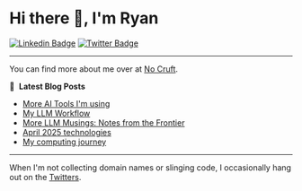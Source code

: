 # Hi there 👋, I'm Ryan

[![Linkedin Badge](https://img.shields.io/badge/-ryankanno-blue?style=flat-square&logo=Linkedin&logoColor=white&link=https://www.linkedin.com/in/ryankanno/)](https://www.linkedin.com/in/ryankanno/)
[![Twitter Badge](https://img.shields.io/badge/-@ryankanno-1ca0f1?style=flat-square&labelColor=1ca0f1&logo=twitter&logoColor=white&link=https://twitter.com/ryankanno)](https://twitter.com/ryankanno)

---

You can find more about me over at [No Cruft](https://nocruft.com).

📕 &nbsp;**Latest Blog Posts**
<!-- BLOG-POST-LIST:START -->
- [More AI Tools I&#39;m using](https://nocruft.com/2025/07/28/more-ai-tools/)
- [My LLM Workflow](https://nocruft.com/2025/06/07/my-llm-workflow/)
- [More LLM Musings: Notes from the Frontier](https://nocruft.com/2025/05/16/more-llm-musings-notes-frontier/)
- [April 2025 technologies](https://nocruft.com/2025/04/25/april-2025-technologies/)
- [My computing journey](https://nocruft.com/2025/01/01/peter-taylor/)
<!-- BLOG-POST-LIST:END -->

---

When I'm not collecting domain names or slinging code, I occasionally hang out on the [Twitters](https://twitter.com/ryankanno).
